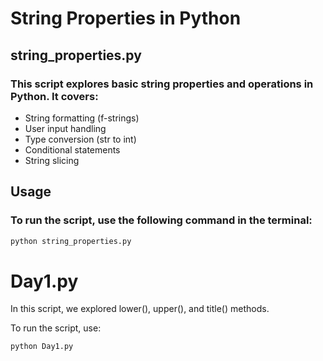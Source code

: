 # String Properties in Python

## string_properties.py

### This script explores basic string properties and operations in Python. It covers:

- String formatting (f-strings)
- User input handling
- Type conversion (str to int)
- Conditional statements
- String slicing

## Usage

### To run the script, use the following command in the terminal:
``` sh
python string_properties.py

```
# Day1.py

In this script, we explored lower(), upper(), and title() methods.

To run the script, use:
```sh
python Day1.py
```

